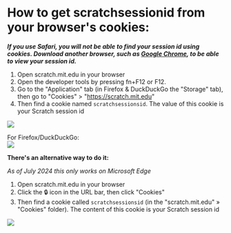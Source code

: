 # How to get scratchsessionid from your browser's cookies:

__*If you use Safari, you will not be able to find your session id using cookies. Download another browser, such as [Google Chrome](https://www.google.com/chrome/), to be able to view your session id.*__

1. Open scratch.mit.edu in your browser
2. Open the developer tools by pressing fn+F12 or F12.
3. Go to the "Application" tab (in Firefox & DuckDuckGo the "Storage" tab), then go to "Cookies" > "https://scratch.mit.edu"
4. Then find a cookie named  `scratchsessionsid`. The value of this cookie is your Scratch session id 

![](https://github.com/TimMcCool/scratchattach/blob/main/wiki/images/cookies_tut_1.png) 
   
For Firefox/DuckDuckGo:  
![](https://github.com/TimMcCool/scratchattach/blob/main/wiki/images/cookies_tut_3.png)  

**There's an alternative way to do it:**

*As of July 2024 this only works on Microsoft Edge*

1. Open scratch.mit.edu in your browser
2. Click the 🔒 icon in the URL bar, then click "Cookies"
3. Then find a cookie called `scratchsessionsid` (in the "scratch.mit.edu" » "Cookies" folder). The content of this cookie is your Scratch session id

![](https://github.com/TimMcCool/scratchattach/blob/main/wiki/images/cookies_tut_2.png)